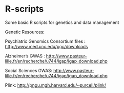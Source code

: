 # R-scripts
Some basic R scripts for genetics and data management

Genetic Resources: 

Psychiatric Genomics Consortium files : http://www.med.unc.edu/pgc/downloads

Alzheimer’s GWAS : http://www.pasteur-lille.fr/en/recherche/u744/igap/igap_download.php

Social Sciences GWAS: http://www.pasteur-lille.fr/en/recherche/u744/igap/igap_download.php

Plink: http://pngu.mgh.harvard.edu/~purcell/plink/
  

